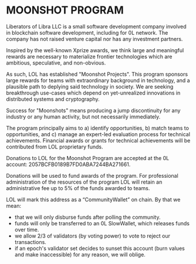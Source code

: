 # MOONSHOT PROGRAM

Liberators of Libra LLC is a small software development company involved in blockchain software development, including for 0L network. The company has not raised venture capital nor has any investment partners.

Inspired by the well-known Xprize awards, we think large and meaningful rewards are necessary to materialize frontier technologies which are ambitious, speculative, and non-obvious.

As such, LOL has established "Moonshot Projects". This program sponsors large rewards for teams with extraordinary background in technology, and a plausible path to deplying said technology in society. We are seeking breakthrough use-cases which depend on yet-unrealized innovations in distributed systems and cryptography. 

Success for "Moonshots" means producing a jump discontinuity for any industry or any human activity, but not necessarily immediately.

The program principally aims to a) identify opportunities, b) match teams to opportunities, and c) manage an expert-led evaluation process for technical achievements. Financial awards or grants for technical achievements will be contributed from LOL proprietary funds.

Donations to LOL for the Moonshot Program are accepted at the 0L account: 2057BCFB0189B7FD0ABA7244BA271661.

Donations will be used to fund awards of the program. For professional administration of the resources of the program LOL will retain an administrative fee up to  5% of the funds awarded to teams.

LOL will mark this address as a “CommunityWallet” on chain. By that we mean: 
- that we will only disburse funds after polling the community. 
- funds will only be transferred to an 0L SlowWallet, which releases funds over time. 
- we allow 2/3 of validators (by voting power) to vote to reject our transactions. 
- if an epoch's validator set decides to sunset this account (burn values and make inaccessible) for any reason, we will oblige.

